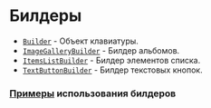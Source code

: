 # Билдеры

- [`Builder`](builders/builder.md) - Объект клавиатуры.
- [`ImageGalleryBuilder`](builders/image_gallery_builder.md) - Билдер альбомов.
- [`ItemsListBuilder`](builders/items_list_builder.md) - Билдер элементов списка.
- [`TextButtonBuilder`](builders/text_button_builder.md) - Билдер текстовых кнопок.

### [Примеры](https://github.com/K1rL3s/aliceio/blob/examples/examples/builders.py) использования билдеров













